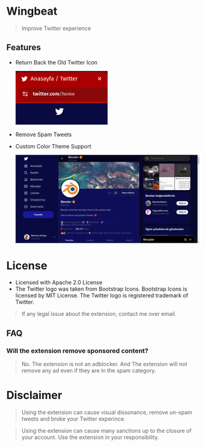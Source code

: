 # Wingbeat

> Improve Twitter experience

## Features

* Return Back the Old Twitter Icon

    !["Change Logo"](./assets/change_logo.png)
* Remove Spam Tweets
* Custom Color Theme Support

    !["Color Theme"](./assets/color_theme.png)

# License

* Licensed with Apache 2.0 License
* The Twitter logo was taken from Bootstrap Icons. Bootstrap Icons is licensed by MIT License. The Twitter logo is registered trademark of Twitter.

> If any legal issue about the extension, contact me over email.

## FAQ

### Will the extension remove sponsored content?

> No. The extension is not an adblocker. And The extension will not remove any ad even if they are in the spam category.

# Disclaimer

> Using the extension can cause visual dissonance, remove un-spam tweets and broke your Twitter experince.

> Using the extension can cause many sanctions up to the closure of your account. Use the extension in your responsibility.
